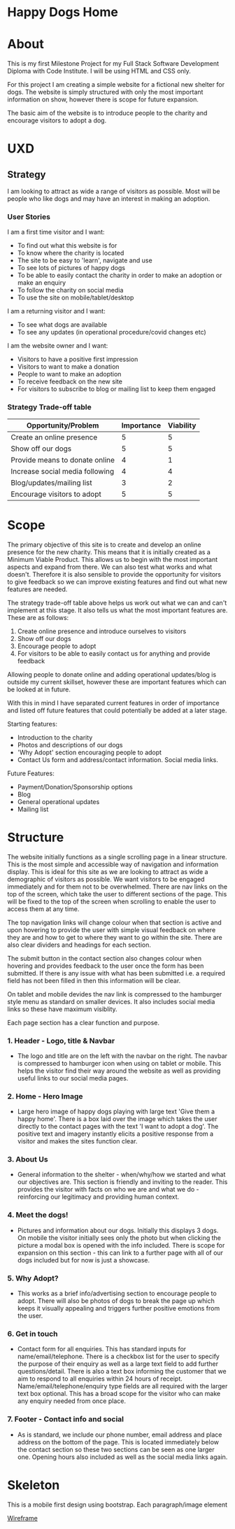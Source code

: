 # Happy Dogs Home

# About

This is my first Milestone Project for my Full Stack Software Development Diploma with Code Institute. I will be using HTML and CSS only.

For this project I am creating a simple website for a fictional new shelter for dogs. The website is simply structured with only the most important information on show, however there is scope for future expansion.

The basic aim of the website is to introduce people to the charity and encourage visitors to adopt a dog.
# UXD

## Strategy

I am looking to attract as wide a range of visitors as possible. Most will be people who like dogs and may have an interest in making an adoption.

### User Stories

I am a first time visitor and I want:

* To find out what this website is for
* To know where the charity is located
* The site to be easy to 'learn', navigate and use 
* To see lots of pictures of happy dogs
* To be able to easily contact the charity in order to make an adoption or make an enquiry
* To follow the charity on social media
* To use the site on mobile/tablet/desktop

I am a returning visitor and I want:

* To see what dogs are available
* To see any updates (in operational procedure/covid changes etc)

I am the website owner and I want:

* Visitors to have a positive first impression
* Visitors to want to make a donation
* People to want to make an adoption
* To receive feedback on the new site
* For visitors to subscribe to blog or mailing list to keep them engaged

### Strategy Trade-off table 

Opportunity/Problem | Importance | Viability
--------------------|------------|-----------
Create an online presence | 5 | 5
Show off our dogs | 5 | 5
Provide means to donate online | 4 | 1
Increase social media following | 4 | 4
Blog/updates/mailing list | 3 | 2
Encourage visitors to adopt | 5 | 5

# Scope 

The primary objective of this site is to create and develop an online presence for the new charity. This means that it is initially created as a Minimum Viable Product. This allows us to begin with the most important aspects and expand from there. We can also test what works and what doesn't. Therefore it is also sensible to provide the opportunity for visitors to give feedback so we can improve existing features and find out what new features are needed.

The strategy trade-off table above helps us work out what we can and can't implement at this stage. It also tells us what the most important features are. These are as follows:

1. Create online presence and introduce ourselves to visitors
2. Show off our dogs
3. Encourage people to adopt
4. For visitors to be able to easily contact us for anything and provide feedback

Allowing people to donate online and adding operational updates/blog is outside my current skillset, however these are important features which can be looked at in future.

With this in mind I have separated current features in order of importance and listed off future features that could potentially be added at a later stage.

Starting features:

* Introduction to the charity
* Photos and descriptions of our dogs
* 'Why Adopt' section encouraging people to adopt
* Contact Us form and address/contact information. Social media links.

Future Features:

* Payment/Donation/Sponsorship options
* Blog
* General operational updates
* Mailing list

# Structure 

The website initially functions as a single scrolling page in a linear structure. This is the most simple and accessible way of navigation and information display. This is ideal for this site as we are looking to attract as wide a demographic of visitors as possible. We want visitors to be engaged immediately and for them not to be overwhelmed. There are nav links on the top of the screen, which take the user to different sections of the page. This will be fixed to the top of the screen when scrolling to enable the user to access them at any time.

The top navigation links will change colour when that section is active and upon hovering to provide the user with simple visual feedback on where they are and how to get to where they want to go within the site. There are also clear dividers and headings for each section.

The submit button in the contact section also changes colour when hovering and provides feedback to the user once the form has been submitted. If there is any issue with what has been submitted i.e. a required field has not been filled in then this information will be clear.

On tablet and mobile devides the nav link is compressed to the hamburger style menu as standard on smaller devices. It also includes social media links so these have maximum visiblity.

Each page section has a clear function and purpose.

### 1. Header - Logo, title & Navbar

* The logo and title are on the left with the navbar on the right. The navbar is compressed to hamburger icon when using on tablet or mobile. This helps the visitor find their way around the website as well as providing useful links to our social media pages.

### 2. Home - Hero Image 

* Large hero image of happy dogs playing with large text 'Give them a happy home'. There is a box laid over the image which takes the user directly to the contact pages with the text 'I want to adopt a dog'. The positive text and imagery instantly elicits a positive response from a visitor and makes the sites function clear.

### 3. About Us

* General information to the shelter - when/why/how we started and what our objectives are. This section is friendly and inviting to the reader. This provides the visitor with facts on who we are and what we do - reinforcing our legitimacy and providing human context.

### 4. Meet the dogs!

* Pictures and information about our dogs. Initially this displays 3 dogs. On mobile the visitor initially sees only the photo but when clicking the picture a modal box is opened with the info included. There is scope for expansion on this section - this can link to a further page with all of our dogs included but for now is just a showcase.

### 5. Why Adopt?

* This works as a brief info/advertising section to encourage people to adopt. There will also be photos of dogs to break the page up which keeps it visually appealing and triggers further positive emotions from the user.

### 6. Get in touch

* Contact form for all enquiries. This has standard inputs for name/email/telephone. There is a checkbox list for the user to specify the purpose of their enquiry as well as a large text field to add further questions/detail. There is also a text box informing the customer that we aim to respond to all enquiries within 24 hours of receipt. Name/email/telephone/enquiry type fields are all required with the larger text box optional. This has a broad scope for the visitor who can make any enquiry needed from once place.

### 7. Footer - Contact info and social

* As is standard, we include our phone number, email address and place address on the bottom of the page. This is located immediately below the contact section so these two sections can be seen as one larger one. Opening hours also included as well as the social media links again.

# Skeleton

This is a mobile first design using bootstrap. Each paragraph/image element 

[Wireframe](assets/wireframe/wireframe.pdf)